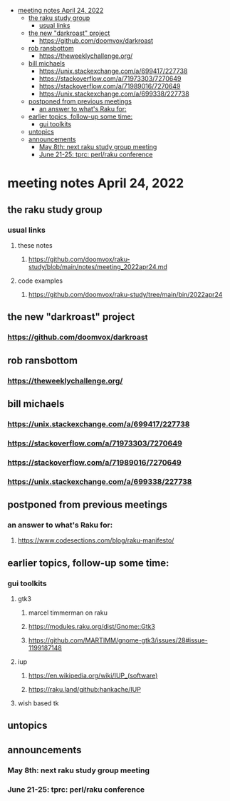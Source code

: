- [meeting notes April 24, 2022](#org3162215)
  - [the raku study group](#orge784865)
    - [usual links](#org0670d74)
  - [the new "darkroast" project](#org3c0842e)
    - [<https://github.com/doomvox/darkroast>](#org195a636)
  - [rob ransbottom](#org19cd432)
    - [<https://theweeklychallenge.org/>](#org463b769)
  - [bill michaels](#orge81879e)
    - [<https://unix.stackexchange.com/a/699417/227738>](#org741b437)
    - [<https://stackoverflow.com/a/71973303/7270649>](#orgfdcd9cb)
    - [<https://stackoverflow.com/a/71989016/7270649>](#org388aef0)
    - [<https://unix.stackexchange.com/a/699338/227738>](#orgcd0d2a7)
  - [postponed from previous meetings](#org0b331de)
    - [an answer to what's Raku for:](#org25609f8)
  - [earlier topics, follow-up some time:](#org04c2d11)
    - [gui toolkits](#orgc703581)
  - [untopics](#orga370143)
  - [announcements](#org4030d5c)
    - [May 8th: next raku study group meeting](#orgc7e8eaa)
    - [June 21-25: tprc: perl/raku conference](#org946c881)


<a id="org3162215"></a>

# meeting notes April 24, 2022


<a id="orge784865"></a>

## the raku study group


<a id="org0670d74"></a>

### usual links

1.  these notes

    1.  <https://github.com/doomvox/raku-study/blob/main/notes/meeting_2022apr24.md>

2.  code examples

    1.  <https://github.com/doomvox/raku-study/tree/main/bin/2022apr24>


<a id="org3c0842e"></a>

## the new "darkroast" project


<a id="org195a636"></a>

### <https://github.com/doomvox/darkroast>


<a id="org19cd432"></a>

## rob ransbottom


<a id="org463b769"></a>

### <https://theweeklychallenge.org/>


<a id="orge81879e"></a>

## bill michaels


<a id="org741b437"></a>

### <https://unix.stackexchange.com/a/699417/227738>


<a id="orgfdcd9cb"></a>

### <https://stackoverflow.com/a/71973303/7270649>


<a id="org388aef0"></a>

### <https://stackoverflow.com/a/71989016/7270649>


<a id="orgcd0d2a7"></a>

### <https://unix.stackexchange.com/a/699338/227738>


<a id="org0b331de"></a>

## postponed from previous meetings


<a id="org25609f8"></a>

### an answer to what's Raku for:

1.  <https://www.codesections.com/blog/raku-manifesto/>


<a id="org04c2d11"></a>

## earlier topics, follow-up some time:


<a id="orgc703581"></a>

### gui toolkits

1.  gtk3

    1.  marcel timmerman on raku
    
    2.  <https://modules.raku.org/dist/Gnome::Gtk3>
    
    3.  <https://github.com/MARTIMM/gnome-gtk3/issues/28#issue-1199187148>

2.  iup

    1.  <https://en.wikipedia.org/wiki/IUP_(software)>
    
    2.  <https://raku.land/github:hankache/IUP>

3.  wish based tk


<a id="orga370143"></a>

## untopics


<a id="org4030d5c"></a>

## announcements


<a id="orgc7e8eaa"></a>

### May 8th: next raku study group meeting


<a id="org946c881"></a>

### June 21-25: tprc: perl/raku conference
